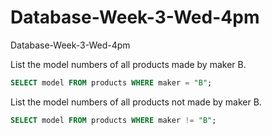 # Database-Week-3-Wed-4pm
Database-Week-3-Wed-4pm

List the model numbers of all products made by maker B.

```sql
SELECT model FROM products WHERE maker = "B";
```

List the model numbers of all products not made by maker B.

```sql
SELECT model FROM products WHERE maker != "B";
```
